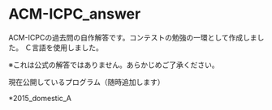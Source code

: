 # ACM-ICPC_answer

ACM-ICPCの過去問の自作解答です。コンテストの勉強の一環として作成しました。
Ｃ言語を使用しました。

※これは公式の解答ではありません。あらかじめご了承ください。

現在公開しているプログラム（随時追加します）

*2015_domestic_A
